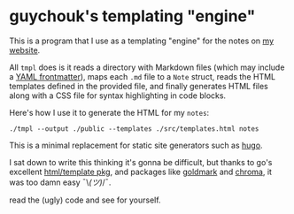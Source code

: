 # guychouk's templating "engine"

This is a program that I use as a templating "engine" for the notes on [my website](https://guycho.uk).

All `tmpl` does is it reads a directory with Markdown files (which may include a [YAML frontmatter](https://pandoc.org/MANUAL.html#extension-yaml_metadata_block)), maps each `.md` file to a `Note` struct, reads the HTML templates defined in the provided file, and finally generates HTML files along with a CSS file for syntax highlighting in code blocks.

Here's how I use it to generate the HTML for my `notes`:

```shell
./tmpl --output ./public --templates ./src/templates.html notes
```

This is a minimal replacement for static site generators such as [hugo](https://github.com/gohugoio/hugo).

I sat down to write this thinking it's gonna be difficult, but thanks to go's excellent [html/template pkg](https://pkg.go.dev/html/template), and packages like [goldmark](https://github.com/yuin/goldmark) and [chroma](https://github.com/alecthomas/chroma), it was too damn easy ¯\\_(ツ)_/¯.

read the (ugly) code and see for yourself.
